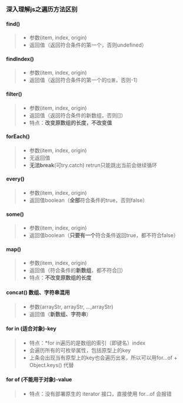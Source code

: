 ### 深入理解js之遍历方法区别

#### find()

> - 参数(item, index, origin)
> - 返回值（返回符合条件的第一个，否则undefined）

#### findIndex()

> - 参数(item, index, origin)
> - 返回值（返回符合条件的第一个的`位置`，否则-1）

#### filter()

> - 参数(item, index, origin)
> - 返回值（返回符合条件的新数组，否则[]）
> - 特点：**改变原数组的长度，不改变值**

#### forEach()

> - 参数(item, index, origin)
> - 无返回值
> - **无法break**(可try.catch) retrun只能跳出当前会继续循环

#### every()

> - 参数(item, index, origin)
> - 返回值boolean（**全部**符合条件的true，否则false）

#### some()

> - 参数(item, index, origin)
> - 返回值boolean（**只要有一个**符合条件返回true，都不符合false）

#### map()

> - 参数(item, index, origin)
> - 返回值（符合条件的**新数组**，都不符合[]）
> - 特点：**不改变原数组的长度**

#### concat() 数组、字符串混用

> - 参数(arrayStr, arrayStr, ...,arrayStr) 
> - 返回值（**新数组、字符串**）

#### for  in (适合对象)-key

> - 特点：*for in遍历的是数组的索引（即键名）index
> - 会遍历所有的可枚举属性，包括原型上的key
> - 上条会出现当有原型上的key也会遍历出来，所以可以用for...of + Object.keys() 代替

#### for  of (不能用于对象)-value

> - 特点：没有部署原生的 iterator 接口，直接使用 for...of 会报错